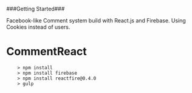 
###Getting Started###

Facebook-like Comment system build with React.js and Firebase. Using Cookies instead of users.

# CommentReact

```
	> npm install
	> npm install firebase
	> npm install reactfire@0.4.0
	> gulp
```


